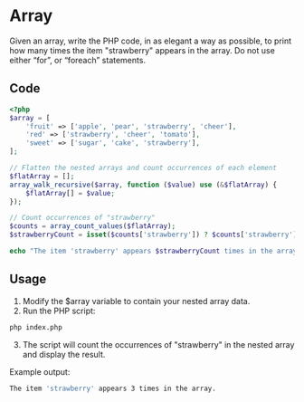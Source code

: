 # Array

Given an array, write the PHP code, in as elegant a way as possible, to print how many times the item "strawberry" appears in the array.
Do not use either “for”, or “foreach” statements.

## Code

```php
<?php
$array = [
    'fruit' => ['apple', 'pear', 'strawberry', 'cheer'],
    'red' => ['strawberry', 'cheer', 'tomato'],
    'sweet' => ['sugar', 'cake', 'strawberry'],
];

// Flatten the nested arrays and count occurrences of each element
$flatArray = [];
array_walk_recursive($array, function ($value) use (&$flatArray) {
    $flatArray[] = $value;
});

// Count occurrences of "strawberry"
$counts = array_count_values($flatArray);
$strawberryCount = isset($counts['strawberry']) ? $counts['strawberry'] : 0;

echo "The item 'strawberry' appears $strawberryCount times in the array.";
```

## Usage

1. Modify the $array variable to contain your nested array data.
2. Run the PHP script:
```bash
php index.php
```
3. The script will count the occurrences of "strawberry" in the nested array and display the result.

Example output:
```bash
The item 'strawberry' appears 3 times in the array.
```
